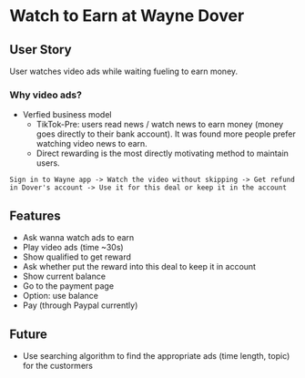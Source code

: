 # Watch to Earn at Wayne Dover

## User Story

User watches video ads while waiting fueling to earn money.

### Why video ads?

- Verfied business model 
    - TikTok-Pre: users read news / watch news to earn money (money goes directly to their bank account). It was found more people prefer watching video news to earn.
    - Direct rewarding is the most directly motivating method to maintain users. 

```
Sign in to Wayne app -> Watch the video without skipping -> Get refund in Dover's account -> Use it for this deal or keep it in the account
```

## Features 

- Ask wanna watch ads to earn
- Play video ads (time ~30s)
- Show qualified to get reward
- Ask whether put the reward into this deal to keep it in account
- Show current balance
- Go to the payment page
- Option: use balance
- Pay (through Paypal currently)


## Future

- Use searching algorithm to find the appropriate ads (time length, topic) for the custormers
